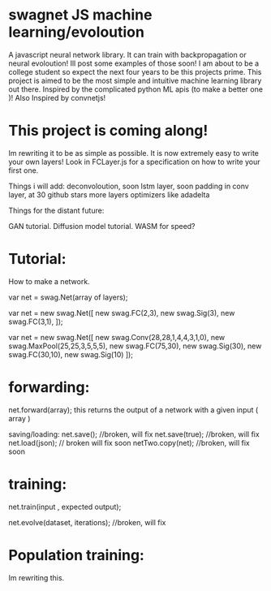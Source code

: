 # swagnet JS machine learning/evoloution
A javascript neural network library. It can train with backpropagation or neural evoloution! Ill post some examples of those soon!
I am about to be a college student so expect the next four years to be this projects prime. This project is aimed to be the most simple
and intuitive machine learning library out there. Inspired by the complicated python ML apis (to make a better one )! Also Inspired by convnetjs!


# This project is coming along!
Im rewriting it to be as simple as possible. It is now extremely easy to write your own layers! Look in FCLayer.js for a specification on how to write 
your first one.


Things i will add:
deconvoloution, soon
lstm layer, soon
padding in conv layer, at 30 github stars
more layers
optimizers like adadelta


Things for the distant future:

GAN tutorial.
Diffusion model tutorial.
WASM for speed?


# Tutorial:

How to make a network.

var net = swag.Net(array of layers);

var net = new swag.Net([
	new swag.FC(2,3),
	new swag.Sig(3),
	new swag.FC(3,1),
]);

var net = new swag.Net([
	new swag.Conv(28,28,1,4,4,3,1,0),
	new swag.MaxPool(25,25,3,5,5,5),
	new swag.FC(75,30),
	new swag.Sig(30),
	new swag.FC(30,10),
	new swag.Sig(10)
]);



# forwarding:

net.forward(array); this returns the output of a network with a given input ( array ) 

saving/loading:
net.save(); //broken, will fix 
net.save(true); //broken, will fix
net.load(json); // broken will fix soon
netTwo.copy(net); //broken, will fix soon

# training:
net.train(input , expected output);

net.evolve(dataset, iterations); //broken, will fix

# Population training:
Im rewriting this.
